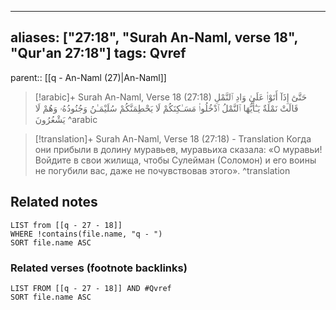 
---
aliases: ["27:18", "Surah An-Naml, verse 18", "Qur'an 27:18"]
tags: Qvref
---

parent:: [[q - An-Naml (27)|An-Naml]]

> [!arabic]+ Surah An-Naml, Verse 18 (27:18)
> <span class="quran-arabic">حَتَّىٰٓ إِذَآ أَتَوْا۟ عَلَىٰ وَادِ ٱلنَّمْلِ قَالَتْ نَمْلَةٌ يَـٰٓأَيُّهَا ٱلنَّمْلُ ٱدْخُلُوا۟ مَسَـٰكِنَكُمْ لَا يَحْطِمَنَّكُمْ سُلَيْمَـٰنُ وَجُنُودُهُۥ وَهُمْ لَا يَشْعُرُونَ</span>
^arabic

> [!translation]+ Surah An-Naml, Verse 18 (27:18) - Translation
> Когда они прибыли в долину муравьев, муравьиха сказала: «О муравьи! Войдите в свои жилища, чтобы Сулейман (Соломон) и его воины не погубили вас, даже не почувствовав этого».
^translation



## Related notes
```dataview
LIST from [[q - 27 - 18]]
WHERE !contains(file.name, "q - ")
SORT file.name ASC
```

### Related verses (footnote backlinks)
```dataview
LIST FROM [[q - 27 - 18]] AND #Qvref
SORT file.name ASC
```

